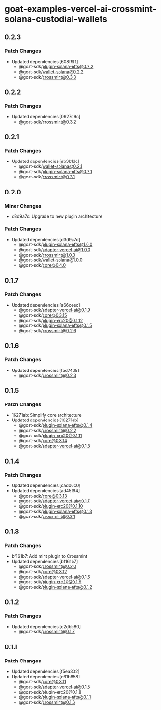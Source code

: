 # goat-examples-vercel-ai-crossmint-solana-custodial-wallets

## 0.2.3

### Patch Changes

- Updated dependencies [608f9f1]
  - @goat-sdk/plugin-solana-nfts@0.2.2
  - @goat-sdk/wallet-solana@0.2.2
  - @goat-sdk/crossmint@0.3.3

## 0.2.2

### Patch Changes

- Updated dependencies [0927d9c]
  - @goat-sdk/crossmint@0.3.2

## 0.2.1

### Patch Changes

- Updated dependencies [ab3b1dc]
  - @goat-sdk/wallet-solana@0.2.1
  - @goat-sdk/plugin-solana-nfts@0.2.1
  - @goat-sdk/crossmint@0.3.1

## 0.2.0

### Minor Changes

- d3d9a7d: Upgrade to new plugin architecture

### Patch Changes

- Updated dependencies [d3d9a7d]
  - @goat-sdk/plugin-solana-nfts@1.0.0
  - @goat-sdk/adapter-vercel-ai@1.0.0
  - @goat-sdk/crossmint@1.0.0
  - @goat-sdk/wallet-solana@1.0.0
  - @goat-sdk/core@0.4.0

## 0.1.7

### Patch Changes

- Updated dependencies [a66ceec]
  - @goat-sdk/adapter-vercel-ai@0.1.9
  - @goat-sdk/core@0.3.15
  - @goat-sdk/plugin-erc20@0.1.12
  - @goat-sdk/plugin-solana-nfts@0.1.5
  - @goat-sdk/crossmint@0.2.6

## 0.1.6

### Patch Changes

- Updated dependencies [fad74d5]
  - @goat-sdk/crossmint@0.2.3

## 0.1.5

### Patch Changes

- 16271ab: Simplify core architecture
- Updated dependencies [16271ab]
  - @goat-sdk/plugin-solana-nfts@0.1.4
  - @goat-sdk/crossmint@0.2.2
  - @goat-sdk/plugin-erc20@0.1.11
  - @goat-sdk/core@0.3.14
  - @goat-sdk/adapter-vercel-ai@0.1.8

## 0.1.4

### Patch Changes

- Updated dependencies [cad06c0]
- Updated dependencies [ad45f94]
  - @goat-sdk/core@0.3.13
  - @goat-sdk/adapter-vercel-ai@0.1.7
  - @goat-sdk/plugin-erc20@0.1.10
  - @goat-sdk/plugin-solana-nfts@0.1.3
  - @goat-sdk/crossmint@0.2.1

## 0.1.3

### Patch Changes

- bf161b7: Add mint plugin to Crossmint
- Updated dependencies [bf161b7]
  - @goat-sdk/crossmint@0.2.0
  - @goat-sdk/core@0.3.12
  - @goat-sdk/adapter-vercel-ai@0.1.6
  - @goat-sdk/plugin-erc20@0.1.9
  - @goat-sdk/plugin-solana-nfts@0.1.2

## 0.1.2

### Patch Changes

- Updated dependencies [c2dbb80]
  - @goat-sdk/crossmint@0.1.7

## 0.1.1

### Patch Changes

- Updated dependencies [f5ea302]
- Updated dependencies [e61b658]
  - @goat-sdk/core@0.3.11
  - @goat-sdk/adapter-vercel-ai@0.1.5
  - @goat-sdk/plugin-erc20@0.1.8
  - @goat-sdk/plugin-solana-nfts@0.1.1
  - @goat-sdk/crossmint@0.1.6
